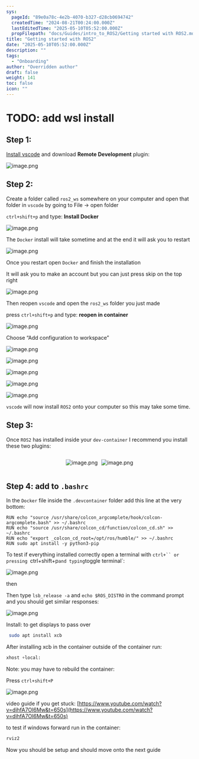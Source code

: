 ```yaml
---
sys:
  pageId: "89e0a78c-4e2b-4070-b327-d28cb0694742"
  createdTime: "2024-08-21T00:24:00.000Z"
  lastEditedTime: "2025-05-10T05:52:00.000Z"
  propFilepath: "docs/Guides/intro_to_ROS2/Getting started with ROS2.md"
title: "Getting started with ROS2"
date: "2025-05-10T05:52:00.000Z"
description: ""
tags:
  - "Onboarding"
author: "Overridden author"
draft: false
weight: 141
toc: false
icon: ""
---
```


# TODO: add wsl install

## Step 1:

[Install vscode](https://code.visualstudio.com/download) and download **Remote Development** plugin:

![image.png](https://prod-files-secure.s3.us-west-2.amazonaws.com/d518164a-d88e-44d1-a4ee-3adb3bd8bce0/efb52993-1881-4a40-b95e-6f020334f022/image.png?X-Amz-Algorithm=AWS4-HMAC-SHA256&X-Amz-Content-Sha256=UNSIGNED-PAYLOAD&X-Amz-Credential=ASIAZI2LB4663SRPR2XU%2F20250523%2Fus-west-2%2Fs3%2Faws4_request&X-Amz-Date=20250523T050927Z&X-Amz-Expires=3600&X-Amz-Security-Token=IQoJb3JpZ2luX2VjECsaCXVzLXdlc3QtMiJGMEQCIErUHNbIaBEsGMDVzVkpo8BPi5rfh3vwtHm5VBc%2FgZNdAiBwa4IOuNuMUcuMOOziz1My2VDfxy98rgdvMZjkTSC3gSqIBAjk%2F%2F%2F%2F%2F%2F%2F%2F%2F%2F8BEAAaDDYzNzQyMzE4MzgwNSIMt%2FiMMm2IljOc3ZDRKtwDJv%2FNDu2UeFPHAJMAui0Br9ls0%2FU2mbdY5hdlr2RpolsHsh%2FoxVepYf091T5yRdnAFWjsIAa7BSCS4dEKNPJUqYQTkg3ViCWFtxEGVBVAjdtCY01YyjPJysfoWd%2F3Ys%2BAhYpgmmSYT05X4W738gcs6oVe5xFc87qpFzXRh5HH1KJdZWVHyeAzQNKNjk3G9V8efFj86KhdCE7KyMeIyDSDU4p2VeGfTQU1HgRWogP%2FnIecsJvCmZ%2Bp7WSfBveRDbjZ%2F4XywVEXuwobBeKj5Qcp1UbwugEJf7Jikjt41FuFqeocrOKuADO6dbYYSHkU59H7qn81RaLG6uBj6RC7JTY09Aic%2ByTjd1D3bxyVpZFQoD65L5a63cFvmhmxEP%2F4mnplYdNVjyVNy%2B6dYbgAZ0U2eihAkwE8GVkFSNyFZFNYGIR34LmLGyqecPNmTOYujCTYdd43RDWSDyHDjCcR64KSYhzo%2FIefru0HmRTM8sAq3Q12%2FMGYXnvUtKoRZGc9Bh4PDQPCBmI%2BUKucv5WWgLE08sEqKHULwtljivdrMQil8VruPtLalAsOdxlBt3kz7acNg4oV8gu%2FL%2FWPx81N1nOaAeFDSLeann4rKlhPpPTbIJCn0HpgkKL3UtPCXyowhMO%2FwQY6pgHj3iYM8Lgjxjj99XmjpKGXYfiGcCSJAunOIq2sHL%2BTSBiF2dv4stkatzUlBFicVz8hS8diw2J6G9K3rzuxstMxMBbLCYYXhsZNf9dMkyN3ONT87GB6iwWlhSUAePek1JVLyG%2FxHOS8SNCE7c4WMIzZt78s8TZJwUme6FKrfGKd4D8RLlcVYDJsG1lWOb7O%2BPseSL%2FSslfCL6%2FEa4KhuSqlKWXiqWgh&X-Amz-Signature=d8ff459b823b0f409d7892741db4239bf206c911f8eb93c3ed321501de2ce34c&X-Amz-SignedHeaders=host&x-id=GetObject)

## Step 2:

Create a folder called `ros2_ws` somewhere on your computer and open that folder in `vscode` by going to File → open folder 

`ctrl+shift+p` and type: **Install Docker**

![image.png](https://prod-files-secure.s3.us-west-2.amazonaws.com/d518164a-d88e-44d1-a4ee-3adb3bd8bce0/2269dc0e-1cd5-47ff-bceb-c04ad9b2eab0/image.png?X-Amz-Algorithm=AWS4-HMAC-SHA256&X-Amz-Content-Sha256=UNSIGNED-PAYLOAD&X-Amz-Credential=ASIAZI2LB4663SRPR2XU%2F20250523%2Fus-west-2%2Fs3%2Faws4_request&X-Amz-Date=20250523T050927Z&X-Amz-Expires=3600&X-Amz-Security-Token=IQoJb3JpZ2luX2VjECsaCXVzLXdlc3QtMiJGMEQCIErUHNbIaBEsGMDVzVkpo8BPi5rfh3vwtHm5VBc%2FgZNdAiBwa4IOuNuMUcuMOOziz1My2VDfxy98rgdvMZjkTSC3gSqIBAjk%2F%2F%2F%2F%2F%2F%2F%2F%2F%2F8BEAAaDDYzNzQyMzE4MzgwNSIMt%2FiMMm2IljOc3ZDRKtwDJv%2FNDu2UeFPHAJMAui0Br9ls0%2FU2mbdY5hdlr2RpolsHsh%2FoxVepYf091T5yRdnAFWjsIAa7BSCS4dEKNPJUqYQTkg3ViCWFtxEGVBVAjdtCY01YyjPJysfoWd%2F3Ys%2BAhYpgmmSYT05X4W738gcs6oVe5xFc87qpFzXRh5HH1KJdZWVHyeAzQNKNjk3G9V8efFj86KhdCE7KyMeIyDSDU4p2VeGfTQU1HgRWogP%2FnIecsJvCmZ%2Bp7WSfBveRDbjZ%2F4XywVEXuwobBeKj5Qcp1UbwugEJf7Jikjt41FuFqeocrOKuADO6dbYYSHkU59H7qn81RaLG6uBj6RC7JTY09Aic%2ByTjd1D3bxyVpZFQoD65L5a63cFvmhmxEP%2F4mnplYdNVjyVNy%2B6dYbgAZ0U2eihAkwE8GVkFSNyFZFNYGIR34LmLGyqecPNmTOYujCTYdd43RDWSDyHDjCcR64KSYhzo%2FIefru0HmRTM8sAq3Q12%2FMGYXnvUtKoRZGc9Bh4PDQPCBmI%2BUKucv5WWgLE08sEqKHULwtljivdrMQil8VruPtLalAsOdxlBt3kz7acNg4oV8gu%2FL%2FWPx81N1nOaAeFDSLeann4rKlhPpPTbIJCn0HpgkKL3UtPCXyowhMO%2FwQY6pgHj3iYM8Lgjxjj99XmjpKGXYfiGcCSJAunOIq2sHL%2BTSBiF2dv4stkatzUlBFicVz8hS8diw2J6G9K3rzuxstMxMBbLCYYXhsZNf9dMkyN3ONT87GB6iwWlhSUAePek1JVLyG%2FxHOS8SNCE7c4WMIzZt78s8TZJwUme6FKrfGKd4D8RLlcVYDJsG1lWOb7O%2BPseSL%2FSslfCL6%2FEa4KhuSqlKWXiqWgh&X-Amz-Signature=b6070495d4439b81499d29c514db24279591a7bcf6cbd683b7a3c77aae53e550&X-Amz-SignedHeaders=host&x-id=GetObject)

The `Docker` install will take sometime and at the end it will ask you to restart

![image.png](https://prod-files-secure.s3.us-west-2.amazonaws.com/d518164a-d88e-44d1-a4ee-3adb3bd8bce0/ed233f78-be33-4b1f-b89c-9c346c0e961e/image.png?X-Amz-Algorithm=AWS4-HMAC-SHA256&X-Amz-Content-Sha256=UNSIGNED-PAYLOAD&X-Amz-Credential=ASIAZI2LB4663SRPR2XU%2F20250523%2Fus-west-2%2Fs3%2Faws4_request&X-Amz-Date=20250523T050927Z&X-Amz-Expires=3600&X-Amz-Security-Token=IQoJb3JpZ2luX2VjECsaCXVzLXdlc3QtMiJGMEQCIErUHNbIaBEsGMDVzVkpo8BPi5rfh3vwtHm5VBc%2FgZNdAiBwa4IOuNuMUcuMOOziz1My2VDfxy98rgdvMZjkTSC3gSqIBAjk%2F%2F%2F%2F%2F%2F%2F%2F%2F%2F8BEAAaDDYzNzQyMzE4MzgwNSIMt%2FiMMm2IljOc3ZDRKtwDJv%2FNDu2UeFPHAJMAui0Br9ls0%2FU2mbdY5hdlr2RpolsHsh%2FoxVepYf091T5yRdnAFWjsIAa7BSCS4dEKNPJUqYQTkg3ViCWFtxEGVBVAjdtCY01YyjPJysfoWd%2F3Ys%2BAhYpgmmSYT05X4W738gcs6oVe5xFc87qpFzXRh5HH1KJdZWVHyeAzQNKNjk3G9V8efFj86KhdCE7KyMeIyDSDU4p2VeGfTQU1HgRWogP%2FnIecsJvCmZ%2Bp7WSfBveRDbjZ%2F4XywVEXuwobBeKj5Qcp1UbwugEJf7Jikjt41FuFqeocrOKuADO6dbYYSHkU59H7qn81RaLG6uBj6RC7JTY09Aic%2ByTjd1D3bxyVpZFQoD65L5a63cFvmhmxEP%2F4mnplYdNVjyVNy%2B6dYbgAZ0U2eihAkwE8GVkFSNyFZFNYGIR34LmLGyqecPNmTOYujCTYdd43RDWSDyHDjCcR64KSYhzo%2FIefru0HmRTM8sAq3Q12%2FMGYXnvUtKoRZGc9Bh4PDQPCBmI%2BUKucv5WWgLE08sEqKHULwtljivdrMQil8VruPtLalAsOdxlBt3kz7acNg4oV8gu%2FL%2FWPx81N1nOaAeFDSLeann4rKlhPpPTbIJCn0HpgkKL3UtPCXyowhMO%2FwQY6pgHj3iYM8Lgjxjj99XmjpKGXYfiGcCSJAunOIq2sHL%2BTSBiF2dv4stkatzUlBFicVz8hS8diw2J6G9K3rzuxstMxMBbLCYYXhsZNf9dMkyN3ONT87GB6iwWlhSUAePek1JVLyG%2FxHOS8SNCE7c4WMIzZt78s8TZJwUme6FKrfGKd4D8RLlcVYDJsG1lWOb7O%2BPseSL%2FSslfCL6%2FEa4KhuSqlKWXiqWgh&X-Amz-Signature=5234adbfa27f7fd55f9b4a78bcc12e703e7e53a1a793c7f662700d4207f3cc7c&X-Amz-SignedHeaders=host&x-id=GetObject)

Once you restart open `Docker` and finish the installation

It will ask you to make an account but you can just press skip on the top right

![image.png](https://prod-files-secure.s3.us-west-2.amazonaws.com/d518164a-d88e-44d1-a4ee-3adb3bd8bce0/21010ad9-1659-4fd9-9f59-9932a09b2a3d/image.png?X-Amz-Algorithm=AWS4-HMAC-SHA256&X-Amz-Content-Sha256=UNSIGNED-PAYLOAD&X-Amz-Credential=ASIAZI2LB4663SRPR2XU%2F20250523%2Fus-west-2%2Fs3%2Faws4_request&X-Amz-Date=20250523T050927Z&X-Amz-Expires=3600&X-Amz-Security-Token=IQoJb3JpZ2luX2VjECsaCXVzLXdlc3QtMiJGMEQCIErUHNbIaBEsGMDVzVkpo8BPi5rfh3vwtHm5VBc%2FgZNdAiBwa4IOuNuMUcuMOOziz1My2VDfxy98rgdvMZjkTSC3gSqIBAjk%2F%2F%2F%2F%2F%2F%2F%2F%2F%2F8BEAAaDDYzNzQyMzE4MzgwNSIMt%2FiMMm2IljOc3ZDRKtwDJv%2FNDu2UeFPHAJMAui0Br9ls0%2FU2mbdY5hdlr2RpolsHsh%2FoxVepYf091T5yRdnAFWjsIAa7BSCS4dEKNPJUqYQTkg3ViCWFtxEGVBVAjdtCY01YyjPJysfoWd%2F3Ys%2BAhYpgmmSYT05X4W738gcs6oVe5xFc87qpFzXRh5HH1KJdZWVHyeAzQNKNjk3G9V8efFj86KhdCE7KyMeIyDSDU4p2VeGfTQU1HgRWogP%2FnIecsJvCmZ%2Bp7WSfBveRDbjZ%2F4XywVEXuwobBeKj5Qcp1UbwugEJf7Jikjt41FuFqeocrOKuADO6dbYYSHkU59H7qn81RaLG6uBj6RC7JTY09Aic%2ByTjd1D3bxyVpZFQoD65L5a63cFvmhmxEP%2F4mnplYdNVjyVNy%2B6dYbgAZ0U2eihAkwE8GVkFSNyFZFNYGIR34LmLGyqecPNmTOYujCTYdd43RDWSDyHDjCcR64KSYhzo%2FIefru0HmRTM8sAq3Q12%2FMGYXnvUtKoRZGc9Bh4PDQPCBmI%2BUKucv5WWgLE08sEqKHULwtljivdrMQil8VruPtLalAsOdxlBt3kz7acNg4oV8gu%2FL%2FWPx81N1nOaAeFDSLeann4rKlhPpPTbIJCn0HpgkKL3UtPCXyowhMO%2FwQY6pgHj3iYM8Lgjxjj99XmjpKGXYfiGcCSJAunOIq2sHL%2BTSBiF2dv4stkatzUlBFicVz8hS8diw2J6G9K3rzuxstMxMBbLCYYXhsZNf9dMkyN3ONT87GB6iwWlhSUAePek1JVLyG%2FxHOS8SNCE7c4WMIzZt78s8TZJwUme6FKrfGKd4D8RLlcVYDJsG1lWOb7O%2BPseSL%2FSslfCL6%2FEa4KhuSqlKWXiqWgh&X-Amz-Signature=1e75dcae68b9e246b409cbadd2ee8ccd55916f672cb04391f72e65c7e1de177a&X-Amz-SignedHeaders=host&x-id=GetObject)

Then reopen `vscode` and open the `ros2_ws` folder you just made

press `ctrl+shift+p` and type: **reopen in container**

![image.png](https://prod-files-secure.s3.us-west-2.amazonaws.com/d518164a-d88e-44d1-a4ee-3adb3bd8bce0/4e93b8c2-41ad-488c-8095-c74205196118/image.png?X-Amz-Algorithm=AWS4-HMAC-SHA256&X-Amz-Content-Sha256=UNSIGNED-PAYLOAD&X-Amz-Credential=ASIAZI2LB4663SRPR2XU%2F20250523%2Fus-west-2%2Fs3%2Faws4_request&X-Amz-Date=20250523T050927Z&X-Amz-Expires=3600&X-Amz-Security-Token=IQoJb3JpZ2luX2VjECsaCXVzLXdlc3QtMiJGMEQCIErUHNbIaBEsGMDVzVkpo8BPi5rfh3vwtHm5VBc%2FgZNdAiBwa4IOuNuMUcuMOOziz1My2VDfxy98rgdvMZjkTSC3gSqIBAjk%2F%2F%2F%2F%2F%2F%2F%2F%2F%2F8BEAAaDDYzNzQyMzE4MzgwNSIMt%2FiMMm2IljOc3ZDRKtwDJv%2FNDu2UeFPHAJMAui0Br9ls0%2FU2mbdY5hdlr2RpolsHsh%2FoxVepYf091T5yRdnAFWjsIAa7BSCS4dEKNPJUqYQTkg3ViCWFtxEGVBVAjdtCY01YyjPJysfoWd%2F3Ys%2BAhYpgmmSYT05X4W738gcs6oVe5xFc87qpFzXRh5HH1KJdZWVHyeAzQNKNjk3G9V8efFj86KhdCE7KyMeIyDSDU4p2VeGfTQU1HgRWogP%2FnIecsJvCmZ%2Bp7WSfBveRDbjZ%2F4XywVEXuwobBeKj5Qcp1UbwugEJf7Jikjt41FuFqeocrOKuADO6dbYYSHkU59H7qn81RaLG6uBj6RC7JTY09Aic%2ByTjd1D3bxyVpZFQoD65L5a63cFvmhmxEP%2F4mnplYdNVjyVNy%2B6dYbgAZ0U2eihAkwE8GVkFSNyFZFNYGIR34LmLGyqecPNmTOYujCTYdd43RDWSDyHDjCcR64KSYhzo%2FIefru0HmRTM8sAq3Q12%2FMGYXnvUtKoRZGc9Bh4PDQPCBmI%2BUKucv5WWgLE08sEqKHULwtljivdrMQil8VruPtLalAsOdxlBt3kz7acNg4oV8gu%2FL%2FWPx81N1nOaAeFDSLeann4rKlhPpPTbIJCn0HpgkKL3UtPCXyowhMO%2FwQY6pgHj3iYM8Lgjxjj99XmjpKGXYfiGcCSJAunOIq2sHL%2BTSBiF2dv4stkatzUlBFicVz8hS8diw2J6G9K3rzuxstMxMBbLCYYXhsZNf9dMkyN3ONT87GB6iwWlhSUAePek1JVLyG%2FxHOS8SNCE7c4WMIzZt78s8TZJwUme6FKrfGKd4D8RLlcVYDJsG1lWOb7O%2BPseSL%2FSslfCL6%2FEa4KhuSqlKWXiqWgh&X-Amz-Signature=ef08eda71a2a6d664a57a82d62dabb74979ad26cd19ac8ae44b02dec4fd3ef8e&X-Amz-SignedHeaders=host&x-id=GetObject)

Choose “Add configuration to workspace”

![image.png](https://prod-files-secure.s3.us-west-2.amazonaws.com/d518164a-d88e-44d1-a4ee-3adb3bd8bce0/9560b282-5060-4989-ba37-97e7b2c22476/image.png?X-Amz-Algorithm=AWS4-HMAC-SHA256&X-Amz-Content-Sha256=UNSIGNED-PAYLOAD&X-Amz-Credential=ASIAZI2LB4663SRPR2XU%2F20250523%2Fus-west-2%2Fs3%2Faws4_request&X-Amz-Date=20250523T050927Z&X-Amz-Expires=3600&X-Amz-Security-Token=IQoJb3JpZ2luX2VjECsaCXVzLXdlc3QtMiJGMEQCIErUHNbIaBEsGMDVzVkpo8BPi5rfh3vwtHm5VBc%2FgZNdAiBwa4IOuNuMUcuMOOziz1My2VDfxy98rgdvMZjkTSC3gSqIBAjk%2F%2F%2F%2F%2F%2F%2F%2F%2F%2F8BEAAaDDYzNzQyMzE4MzgwNSIMt%2FiMMm2IljOc3ZDRKtwDJv%2FNDu2UeFPHAJMAui0Br9ls0%2FU2mbdY5hdlr2RpolsHsh%2FoxVepYf091T5yRdnAFWjsIAa7BSCS4dEKNPJUqYQTkg3ViCWFtxEGVBVAjdtCY01YyjPJysfoWd%2F3Ys%2BAhYpgmmSYT05X4W738gcs6oVe5xFc87qpFzXRh5HH1KJdZWVHyeAzQNKNjk3G9V8efFj86KhdCE7KyMeIyDSDU4p2VeGfTQU1HgRWogP%2FnIecsJvCmZ%2Bp7WSfBveRDbjZ%2F4XywVEXuwobBeKj5Qcp1UbwugEJf7Jikjt41FuFqeocrOKuADO6dbYYSHkU59H7qn81RaLG6uBj6RC7JTY09Aic%2ByTjd1D3bxyVpZFQoD65L5a63cFvmhmxEP%2F4mnplYdNVjyVNy%2B6dYbgAZ0U2eihAkwE8GVkFSNyFZFNYGIR34LmLGyqecPNmTOYujCTYdd43RDWSDyHDjCcR64KSYhzo%2FIefru0HmRTM8sAq3Q12%2FMGYXnvUtKoRZGc9Bh4PDQPCBmI%2BUKucv5WWgLE08sEqKHULwtljivdrMQil8VruPtLalAsOdxlBt3kz7acNg4oV8gu%2FL%2FWPx81N1nOaAeFDSLeann4rKlhPpPTbIJCn0HpgkKL3UtPCXyowhMO%2FwQY6pgHj3iYM8Lgjxjj99XmjpKGXYfiGcCSJAunOIq2sHL%2BTSBiF2dv4stkatzUlBFicVz8hS8diw2J6G9K3rzuxstMxMBbLCYYXhsZNf9dMkyN3ONT87GB6iwWlhSUAePek1JVLyG%2FxHOS8SNCE7c4WMIzZt78s8TZJwUme6FKrfGKd4D8RLlcVYDJsG1lWOb7O%2BPseSL%2FSslfCL6%2FEa4KhuSqlKWXiqWgh&X-Amz-Signature=9b1155f564eb6a09aae9af30e426469e75a00151a72530f4dc175470a25311b4&X-Amz-SignedHeaders=host&x-id=GetObject)

![image.png](https://prod-files-secure.s3.us-west-2.amazonaws.com/d518164a-d88e-44d1-a4ee-3adb3bd8bce0/2ee63f81-886b-48e8-a553-dc6e5eac99e4/image.png?X-Amz-Algorithm=AWS4-HMAC-SHA256&X-Amz-Content-Sha256=UNSIGNED-PAYLOAD&X-Amz-Credential=ASIAZI2LB4663SRPR2XU%2F20250523%2Fus-west-2%2Fs3%2Faws4_request&X-Amz-Date=20250523T050927Z&X-Amz-Expires=3600&X-Amz-Security-Token=IQoJb3JpZ2luX2VjECsaCXVzLXdlc3QtMiJGMEQCIErUHNbIaBEsGMDVzVkpo8BPi5rfh3vwtHm5VBc%2FgZNdAiBwa4IOuNuMUcuMOOziz1My2VDfxy98rgdvMZjkTSC3gSqIBAjk%2F%2F%2F%2F%2F%2F%2F%2F%2F%2F8BEAAaDDYzNzQyMzE4MzgwNSIMt%2FiMMm2IljOc3ZDRKtwDJv%2FNDu2UeFPHAJMAui0Br9ls0%2FU2mbdY5hdlr2RpolsHsh%2FoxVepYf091T5yRdnAFWjsIAa7BSCS4dEKNPJUqYQTkg3ViCWFtxEGVBVAjdtCY01YyjPJysfoWd%2F3Ys%2BAhYpgmmSYT05X4W738gcs6oVe5xFc87qpFzXRh5HH1KJdZWVHyeAzQNKNjk3G9V8efFj86KhdCE7KyMeIyDSDU4p2VeGfTQU1HgRWogP%2FnIecsJvCmZ%2Bp7WSfBveRDbjZ%2F4XywVEXuwobBeKj5Qcp1UbwugEJf7Jikjt41FuFqeocrOKuADO6dbYYSHkU59H7qn81RaLG6uBj6RC7JTY09Aic%2ByTjd1D3bxyVpZFQoD65L5a63cFvmhmxEP%2F4mnplYdNVjyVNy%2B6dYbgAZ0U2eihAkwE8GVkFSNyFZFNYGIR34LmLGyqecPNmTOYujCTYdd43RDWSDyHDjCcR64KSYhzo%2FIefru0HmRTM8sAq3Q12%2FMGYXnvUtKoRZGc9Bh4PDQPCBmI%2BUKucv5WWgLE08sEqKHULwtljivdrMQil8VruPtLalAsOdxlBt3kz7acNg4oV8gu%2FL%2FWPx81N1nOaAeFDSLeann4rKlhPpPTbIJCn0HpgkKL3UtPCXyowhMO%2FwQY6pgHj3iYM8Lgjxjj99XmjpKGXYfiGcCSJAunOIq2sHL%2BTSBiF2dv4stkatzUlBFicVz8hS8diw2J6G9K3rzuxstMxMBbLCYYXhsZNf9dMkyN3ONT87GB6iwWlhSUAePek1JVLyG%2FxHOS8SNCE7c4WMIzZt78s8TZJwUme6FKrfGKd4D8RLlcVYDJsG1lWOb7O%2BPseSL%2FSslfCL6%2FEa4KhuSqlKWXiqWgh&X-Amz-Signature=c3b2309be17272f05d9a727efd39d8baa0217e35c9e9dbfe590bacef5e49920f&X-Amz-SignedHeaders=host&x-id=GetObject)

![image.png](https://prod-files-secure.s3.us-west-2.amazonaws.com/d518164a-d88e-44d1-a4ee-3adb3bd8bce0/ae1580b2-b048-407e-aed9-b584224a7a04/image.png?X-Amz-Algorithm=AWS4-HMAC-SHA256&X-Amz-Content-Sha256=UNSIGNED-PAYLOAD&X-Amz-Credential=ASIAZI2LB4663SRPR2XU%2F20250523%2Fus-west-2%2Fs3%2Faws4_request&X-Amz-Date=20250523T050927Z&X-Amz-Expires=3600&X-Amz-Security-Token=IQoJb3JpZ2luX2VjECsaCXVzLXdlc3QtMiJGMEQCIErUHNbIaBEsGMDVzVkpo8BPi5rfh3vwtHm5VBc%2FgZNdAiBwa4IOuNuMUcuMOOziz1My2VDfxy98rgdvMZjkTSC3gSqIBAjk%2F%2F%2F%2F%2F%2F%2F%2F%2F%2F8BEAAaDDYzNzQyMzE4MzgwNSIMt%2FiMMm2IljOc3ZDRKtwDJv%2FNDu2UeFPHAJMAui0Br9ls0%2FU2mbdY5hdlr2RpolsHsh%2FoxVepYf091T5yRdnAFWjsIAa7BSCS4dEKNPJUqYQTkg3ViCWFtxEGVBVAjdtCY01YyjPJysfoWd%2F3Ys%2BAhYpgmmSYT05X4W738gcs6oVe5xFc87qpFzXRh5HH1KJdZWVHyeAzQNKNjk3G9V8efFj86KhdCE7KyMeIyDSDU4p2VeGfTQU1HgRWogP%2FnIecsJvCmZ%2Bp7WSfBveRDbjZ%2F4XywVEXuwobBeKj5Qcp1UbwugEJf7Jikjt41FuFqeocrOKuADO6dbYYSHkU59H7qn81RaLG6uBj6RC7JTY09Aic%2ByTjd1D3bxyVpZFQoD65L5a63cFvmhmxEP%2F4mnplYdNVjyVNy%2B6dYbgAZ0U2eihAkwE8GVkFSNyFZFNYGIR34LmLGyqecPNmTOYujCTYdd43RDWSDyHDjCcR64KSYhzo%2FIefru0HmRTM8sAq3Q12%2FMGYXnvUtKoRZGc9Bh4PDQPCBmI%2BUKucv5WWgLE08sEqKHULwtljivdrMQil8VruPtLalAsOdxlBt3kz7acNg4oV8gu%2FL%2FWPx81N1nOaAeFDSLeann4rKlhPpPTbIJCn0HpgkKL3UtPCXyowhMO%2FwQY6pgHj3iYM8Lgjxjj99XmjpKGXYfiGcCSJAunOIq2sHL%2BTSBiF2dv4stkatzUlBFicVz8hS8diw2J6G9K3rzuxstMxMBbLCYYXhsZNf9dMkyN3ONT87GB6iwWlhSUAePek1JVLyG%2FxHOS8SNCE7c4WMIzZt78s8TZJwUme6FKrfGKd4D8RLlcVYDJsG1lWOb7O%2BPseSL%2FSslfCL6%2FEa4KhuSqlKWXiqWgh&X-Amz-Signature=370e35bb078ac82f03c0b0097e92533bd46ef3a91774e8e0a330ce7e0b617adc&X-Amz-SignedHeaders=host&x-id=GetObject)

![image.png](https://prod-files-secure.s3.us-west-2.amazonaws.com/d518164a-d88e-44d1-a4ee-3adb3bd8bce0/53255b28-f75e-430f-b9e3-c0ac8577e42b/image.png?X-Amz-Algorithm=AWS4-HMAC-SHA256&X-Amz-Content-Sha256=UNSIGNED-PAYLOAD&X-Amz-Credential=ASIAZI2LB4663SRPR2XU%2F20250523%2Fus-west-2%2Fs3%2Faws4_request&X-Amz-Date=20250523T050927Z&X-Amz-Expires=3600&X-Amz-Security-Token=IQoJb3JpZ2luX2VjECsaCXVzLXdlc3QtMiJGMEQCIErUHNbIaBEsGMDVzVkpo8BPi5rfh3vwtHm5VBc%2FgZNdAiBwa4IOuNuMUcuMOOziz1My2VDfxy98rgdvMZjkTSC3gSqIBAjk%2F%2F%2F%2F%2F%2F%2F%2F%2F%2F8BEAAaDDYzNzQyMzE4MzgwNSIMt%2FiMMm2IljOc3ZDRKtwDJv%2FNDu2UeFPHAJMAui0Br9ls0%2FU2mbdY5hdlr2RpolsHsh%2FoxVepYf091T5yRdnAFWjsIAa7BSCS4dEKNPJUqYQTkg3ViCWFtxEGVBVAjdtCY01YyjPJysfoWd%2F3Ys%2BAhYpgmmSYT05X4W738gcs6oVe5xFc87qpFzXRh5HH1KJdZWVHyeAzQNKNjk3G9V8efFj86KhdCE7KyMeIyDSDU4p2VeGfTQU1HgRWogP%2FnIecsJvCmZ%2Bp7WSfBveRDbjZ%2F4XywVEXuwobBeKj5Qcp1UbwugEJf7Jikjt41FuFqeocrOKuADO6dbYYSHkU59H7qn81RaLG6uBj6RC7JTY09Aic%2ByTjd1D3bxyVpZFQoD65L5a63cFvmhmxEP%2F4mnplYdNVjyVNy%2B6dYbgAZ0U2eihAkwE8GVkFSNyFZFNYGIR34LmLGyqecPNmTOYujCTYdd43RDWSDyHDjCcR64KSYhzo%2FIefru0HmRTM8sAq3Q12%2FMGYXnvUtKoRZGc9Bh4PDQPCBmI%2BUKucv5WWgLE08sEqKHULwtljivdrMQil8VruPtLalAsOdxlBt3kz7acNg4oV8gu%2FL%2FWPx81N1nOaAeFDSLeann4rKlhPpPTbIJCn0HpgkKL3UtPCXyowhMO%2FwQY6pgHj3iYM8Lgjxjj99XmjpKGXYfiGcCSJAunOIq2sHL%2BTSBiF2dv4stkatzUlBFicVz8hS8diw2J6G9K3rzuxstMxMBbLCYYXhsZNf9dMkyN3ONT87GB6iwWlhSUAePek1JVLyG%2FxHOS8SNCE7c4WMIzZt78s8TZJwUme6FKrfGKd4D8RLlcVYDJsG1lWOb7O%2BPseSL%2FSslfCL6%2FEa4KhuSqlKWXiqWgh&X-Amz-Signature=10f2cb14ed2cf31c86b158b710e31a9d784eb9241e8ca70784d2f5be722f6218&X-Amz-SignedHeaders=host&x-id=GetObject)

![image.png](https://prod-files-secure.s3.us-west-2.amazonaws.com/d518164a-d88e-44d1-a4ee-3adb3bd8bce0/7c562767-5af9-4ffb-97d1-327bcdf4ee00/image.png?X-Amz-Algorithm=AWS4-HMAC-SHA256&X-Amz-Content-Sha256=UNSIGNED-PAYLOAD&X-Amz-Credential=ASIAZI2LB4663SRPR2XU%2F20250523%2Fus-west-2%2Fs3%2Faws4_request&X-Amz-Date=20250523T050927Z&X-Amz-Expires=3600&X-Amz-Security-Token=IQoJb3JpZ2luX2VjECsaCXVzLXdlc3QtMiJGMEQCIErUHNbIaBEsGMDVzVkpo8BPi5rfh3vwtHm5VBc%2FgZNdAiBwa4IOuNuMUcuMOOziz1My2VDfxy98rgdvMZjkTSC3gSqIBAjk%2F%2F%2F%2F%2F%2F%2F%2F%2F%2F8BEAAaDDYzNzQyMzE4MzgwNSIMt%2FiMMm2IljOc3ZDRKtwDJv%2FNDu2UeFPHAJMAui0Br9ls0%2FU2mbdY5hdlr2RpolsHsh%2FoxVepYf091T5yRdnAFWjsIAa7BSCS4dEKNPJUqYQTkg3ViCWFtxEGVBVAjdtCY01YyjPJysfoWd%2F3Ys%2BAhYpgmmSYT05X4W738gcs6oVe5xFc87qpFzXRh5HH1KJdZWVHyeAzQNKNjk3G9V8efFj86KhdCE7KyMeIyDSDU4p2VeGfTQU1HgRWogP%2FnIecsJvCmZ%2Bp7WSfBveRDbjZ%2F4XywVEXuwobBeKj5Qcp1UbwugEJf7Jikjt41FuFqeocrOKuADO6dbYYSHkU59H7qn81RaLG6uBj6RC7JTY09Aic%2ByTjd1D3bxyVpZFQoD65L5a63cFvmhmxEP%2F4mnplYdNVjyVNy%2B6dYbgAZ0U2eihAkwE8GVkFSNyFZFNYGIR34LmLGyqecPNmTOYujCTYdd43RDWSDyHDjCcR64KSYhzo%2FIefru0HmRTM8sAq3Q12%2FMGYXnvUtKoRZGc9Bh4PDQPCBmI%2BUKucv5WWgLE08sEqKHULwtljivdrMQil8VruPtLalAsOdxlBt3kz7acNg4oV8gu%2FL%2FWPx81N1nOaAeFDSLeann4rKlhPpPTbIJCn0HpgkKL3UtPCXyowhMO%2FwQY6pgHj3iYM8Lgjxjj99XmjpKGXYfiGcCSJAunOIq2sHL%2BTSBiF2dv4stkatzUlBFicVz8hS8diw2J6G9K3rzuxstMxMBbLCYYXhsZNf9dMkyN3ONT87GB6iwWlhSUAePek1JVLyG%2FxHOS8SNCE7c4WMIzZt78s8TZJwUme6FKrfGKd4D8RLlcVYDJsG1lWOb7O%2BPseSL%2FSslfCL6%2FEa4KhuSqlKWXiqWgh&X-Amz-Signature=37ae27fc32866582e786d497e97389bbcfe04d8fcf7f3aab483ed9759a27244a&X-Amz-SignedHeaders=host&x-id=GetObject)

`vscode` will now install `ROS2` onto your computer so this may take some time.

## Step 3:

Once `ROS2` has installed inside your `dev-container` I recommend you install these two plugins:

<div style="display: flex;flex-direction: row; column-gap:10px; max-width: 630px;justify-content: center;">
<div>

![image.png](https://prod-files-secure.s3.us-west-2.amazonaws.com/d518164a-d88e-44d1-a4ee-3adb3bd8bce0/3fc3d550-5a54-4ba1-ba6b-faa01cdb7369/image.png?X-Amz-Algorithm=AWS4-HMAC-SHA256&X-Amz-Content-Sha256=UNSIGNED-PAYLOAD&X-Amz-Credential=ASIAZI2LB4664QRIZ4MZ%2F20250523%2Fus-west-2%2Fs3%2Faws4_request&X-Amz-Date=20250523T050934Z&X-Amz-Expires=3600&X-Amz-Security-Token=IQoJb3JpZ2luX2VjECsaCXVzLXdlc3QtMiJHMEUCIAV%2FSJvkM9nZ66UJXPhuU0GmVbXzpb3N2wxAqEeLJI0tAiEAzc%2FXLYsECJsJ8wuWr2s%2B%2BzXtswph9FZR6buETt6poPsqiAQI5P%2F%2F%2F%2F%2F%2F%2F%2F%2F%2FARAAGgw2Mzc0MjMxODM4MDUiDHx4hvQInuWC0oM84SrcA8dYFyDm9PdpsIIt0lu2xqBRo2yX8tZN5gYGYFLrrZd76JIo%2BUjIGRrjJP8gdrI2VzwcCbf7zPIwWKcXx1azVIps%2F7QxITFyV1yPAxuXTyGr%2BM%2FAXw5lAtbGKpK%2BpW1TGP%2Bg9h%2F1WOROVQBhyrAC%2FRyLEYtYlwtgfb4KrMBZr9jbVtHIZ3uXuB0g9qHUJweiiLtr1QcX3eelGPXABEH6V4CK8PFNCZXWi4BJu3PrGObz0ObM%2BnpB0KK%2BEJVt7hmxl0Ln7PeaNKF%2BINhNqUm4Xh%2BnvsZxFPBFR5mk20jRKYcP%2FvUDqBkh6jihlJ1MoBWiK2Xfmh5HussHIo%2BQ0pT9qZ62GMe40qPlNMs9YQ0CN6SV3%2B1dovTFNwi0N43lXxaiCBL33btNpV9jJYK%2Fzeg9fCQ%2FZP7blQjq2uitJcBM5yShebs0CH3gVhXcwc5GfVUf6%2F5zEM9BP8jK0JdcqmjqlAuFfG6HibfxWJTPt8c%2FYqMRei5vQd44KFyBNa2%2F01UhZe%2BPg%2FgEOQJ5PnZ0Ppwj3T3lrw1565QkVLujyHtThBtSZBvvP4d5zvf83S9jxrk9gUQfhHk%2BHTaeSQHqznME%2BBpr%2FKUEs%2B9lsXIrocLq6AXYo87XiUw06B%2FQ4timMK3Cv8EGOqUBEMEex5sqxPoLDlnVI8RSUmHDX8FzL8JUYFcMGxgtkq3C7JlxT2XTkmeQEsZeL0GWj9gL%2Fuy1MyuCnnEHJHbxoaQ1RliRcYZKjRXNFn0u9f7pqLxK8MqiH%2BPyf1vP%2FX2WILbwxkix3Bk%2BrqcaG1Lp%2BN5bOjsFd25qRz85BwrDRBdHSgHWDpYSvy02orn5heddWh2Gqm7F52x6KxZ%2BWxFY8h8sRYNo&X-Amz-Signature=667f868d9bbcaa7ecbdeeddadbd157dff3965d4c1347d3cc66b3e56520381fc2&X-Amz-SignedHeaders=host&x-id=GetObject)

</div>
<div>

![image.png](https://prod-files-secure.s3.us-west-2.amazonaws.com/d518164a-d88e-44d1-a4ee-3adb3bd8bce0/d994cc66-13c2-4093-a5a3-f84cf4601a82/image.png?X-Amz-Algorithm=AWS4-HMAC-SHA256&X-Amz-Content-Sha256=UNSIGNED-PAYLOAD&X-Amz-Credential=ASIAZI2LB4663WJ5QWNO%2F20250523%2Fus-west-2%2Fs3%2Faws4_request&X-Amz-Date=20250523T050934Z&X-Amz-Expires=3600&X-Amz-Security-Token=IQoJb3JpZ2luX2VjECsaCXVzLXdlc3QtMiJHMEUCICpFnSpvm4Y71S5nWTSx%2FaaXJ8QOnnNfkf6DJQnSFs1jAiEAjpmoTEJi1eg3buJ98PBfU2MECrgXWmriE%2Fmh8NOhn4UqiAQI5P%2F%2F%2F%2F%2F%2F%2F%2F%2F%2FARAAGgw2Mzc0MjMxODM4MDUiDGpkYubw%2BnLy0bjg1yrcAyhRU17soHiEJGdyKYmxCCqvdhvtySW5ZYdLQ1fS%2Bt5VlMKU9ix81tR6SoR%2BB%2B1spiQu5673DIi2aSYvxwa6igO6R1ZJpHF8NNcF%2B%2BTdawkFrVJysIeo3cg2Fs4VXx0%2BXXLc%2FxxvRnZ3Jsd85OwERaj%2B0tlQkkw%2BrBipfkVokFv1KFuqO29IfR3QvNGZn102nyIQkBIDA2TGoATK%2FfzkzqPEMMkIPcO4ntNgemfVM%2BSRN4B%2Bv21QOfwco3U81vl4s%2BCrODA4zb4XZWzmOVef5IcW6UC%2FwMqzBXZkpNOQ0Jqg3kurW09v%2BU3%2B6wD2%2BgaHpd47EWOhWxv%2FY%2FW%2FbZXldGRJQYRyTuy%2BhWgVr4XJ3juXnHP2Dcuhss9935B7uuf9hK6t1DqdFCczNHTvtd24A3k09hCpIPD92I0okT08XhU1wexC%2BPrQ6v%2FvuwrxmUbwiF%2F7VDa80l6gjn8VGNd888Mj7YZlTswNOjTIiofpT3tZSq5kOBPAoHafmu4nItyZXmI%2FOxOicQ7ID8gdJEvNR4Fc0C055jIXeU0iDqQ9GM%2BEgRyXY3lNxMUCMRPbs7%2Fpz5n1d4YtR%2FpFCujXdkizVuIM1ohOJTDfdnfr9eKc6O%2FUJUvzehyjxU5cVgilMNLCv8EGOqUBCKie%2FRpJUYU2GVSRjftk7sj7qQRO2Dl%2BDGSAOSVfYB4klRgdR%2Bed07RVbvXyCDCHTIe2f%2BRyXeNLxMz4A7QE%2BCUaj9hfBACtJFB01okmBSXDfUNDrQ1mhK6y4Cv22Z9GqGBdsaqd136wkAxPf8X%2Bv1nlyHmJb6h9bgNWlhJGczsU4HzCBqNUXodDmLj9vHWcy5aCYxKaOi%2FeNyP1ZTqfzQPlLBad&X-Amz-Signature=2c9e8cc7c4ae778bae1f1b78f117fa8068e4117024c1ff1b806118da9b0396f5&X-Amz-SignedHeaders=host&x-id=GetObject)

</div>
</div>

## Step 4: add to `.bashrc`

In the `Docker` file inside the `.devcontainer` folder add this line at the very bottom: 

```docker
RUN echo "source /usr/share/colcon_argcomplete/hook/colcon-argcomplete.bash" >> ~/.bashrc
RUN echo "source /usr/share/colcon_cd/function/colcon_cd.sh" >> ~/.bashrc
RUN echo "export _colcon_cd_root=/opt/ros/humble/" >> ~/.bashrc
RUN sudo apt install -y python3-pip 
```

To test if everything installed correctly open a terminal with `ctrl+`` or pressing `ctrl+shift+p` and typing `toggle terminal`:

![image.png](https://prod-files-secure.s3.us-west-2.amazonaws.com/d518164a-d88e-44d1-a4ee-3adb3bd8bce0/6a4943d8-b04e-4c02-9a58-775f3384d1a5/image.png?X-Amz-Algorithm=AWS4-HMAC-SHA256&X-Amz-Content-Sha256=UNSIGNED-PAYLOAD&X-Amz-Credential=ASIAZI2LB4663SRPR2XU%2F20250523%2Fus-west-2%2Fs3%2Faws4_request&X-Amz-Date=20250523T050927Z&X-Amz-Expires=3600&X-Amz-Security-Token=IQoJb3JpZ2luX2VjECsaCXVzLXdlc3QtMiJGMEQCIErUHNbIaBEsGMDVzVkpo8BPi5rfh3vwtHm5VBc%2FgZNdAiBwa4IOuNuMUcuMOOziz1My2VDfxy98rgdvMZjkTSC3gSqIBAjk%2F%2F%2F%2F%2F%2F%2F%2F%2F%2F8BEAAaDDYzNzQyMzE4MzgwNSIMt%2FiMMm2IljOc3ZDRKtwDJv%2FNDu2UeFPHAJMAui0Br9ls0%2FU2mbdY5hdlr2RpolsHsh%2FoxVepYf091T5yRdnAFWjsIAa7BSCS4dEKNPJUqYQTkg3ViCWFtxEGVBVAjdtCY01YyjPJysfoWd%2F3Ys%2BAhYpgmmSYT05X4W738gcs6oVe5xFc87qpFzXRh5HH1KJdZWVHyeAzQNKNjk3G9V8efFj86KhdCE7KyMeIyDSDU4p2VeGfTQU1HgRWogP%2FnIecsJvCmZ%2Bp7WSfBveRDbjZ%2F4XywVEXuwobBeKj5Qcp1UbwugEJf7Jikjt41FuFqeocrOKuADO6dbYYSHkU59H7qn81RaLG6uBj6RC7JTY09Aic%2ByTjd1D3bxyVpZFQoD65L5a63cFvmhmxEP%2F4mnplYdNVjyVNy%2B6dYbgAZ0U2eihAkwE8GVkFSNyFZFNYGIR34LmLGyqecPNmTOYujCTYdd43RDWSDyHDjCcR64KSYhzo%2FIefru0HmRTM8sAq3Q12%2FMGYXnvUtKoRZGc9Bh4PDQPCBmI%2BUKucv5WWgLE08sEqKHULwtljivdrMQil8VruPtLalAsOdxlBt3kz7acNg4oV8gu%2FL%2FWPx81N1nOaAeFDSLeann4rKlhPpPTbIJCn0HpgkKL3UtPCXyowhMO%2FwQY6pgHj3iYM8Lgjxjj99XmjpKGXYfiGcCSJAunOIq2sHL%2BTSBiF2dv4stkatzUlBFicVz8hS8diw2J6G9K3rzuxstMxMBbLCYYXhsZNf9dMkyN3ONT87GB6iwWlhSUAePek1JVLyG%2FxHOS8SNCE7c4WMIzZt78s8TZJwUme6FKrfGKd4D8RLlcVYDJsG1lWOb7O%2BPseSL%2FSslfCL6%2FEa4KhuSqlKWXiqWgh&X-Amz-Signature=57a97454d7dc02cc4c71e581f82816645659ec6e82a27070be6f2955ec78e2ce&X-Amz-SignedHeaders=host&x-id=GetObject)

then 

Then type `lsb_release -a` and `echo $ROS_DISTRO` in the command prompt and you should get similar responses:

![image.png](https://prod-files-secure.s3.us-west-2.amazonaws.com/d518164a-d88e-44d1-a4ee-3adb3bd8bce0/3e635dec-a805-4e85-8b9e-d000e5b71a4e/image.png?X-Amz-Algorithm=AWS4-HMAC-SHA256&X-Amz-Content-Sha256=UNSIGNED-PAYLOAD&X-Amz-Credential=ASIAZI2LB4663SRPR2XU%2F20250523%2Fus-west-2%2Fs3%2Faws4_request&X-Amz-Date=20250523T050927Z&X-Amz-Expires=3600&X-Amz-Security-Token=IQoJb3JpZ2luX2VjECsaCXVzLXdlc3QtMiJGMEQCIErUHNbIaBEsGMDVzVkpo8BPi5rfh3vwtHm5VBc%2FgZNdAiBwa4IOuNuMUcuMOOziz1My2VDfxy98rgdvMZjkTSC3gSqIBAjk%2F%2F%2F%2F%2F%2F%2F%2F%2F%2F8BEAAaDDYzNzQyMzE4MzgwNSIMt%2FiMMm2IljOc3ZDRKtwDJv%2FNDu2UeFPHAJMAui0Br9ls0%2FU2mbdY5hdlr2RpolsHsh%2FoxVepYf091T5yRdnAFWjsIAa7BSCS4dEKNPJUqYQTkg3ViCWFtxEGVBVAjdtCY01YyjPJysfoWd%2F3Ys%2BAhYpgmmSYT05X4W738gcs6oVe5xFc87qpFzXRh5HH1KJdZWVHyeAzQNKNjk3G9V8efFj86KhdCE7KyMeIyDSDU4p2VeGfTQU1HgRWogP%2FnIecsJvCmZ%2Bp7WSfBveRDbjZ%2F4XywVEXuwobBeKj5Qcp1UbwugEJf7Jikjt41FuFqeocrOKuADO6dbYYSHkU59H7qn81RaLG6uBj6RC7JTY09Aic%2ByTjd1D3bxyVpZFQoD65L5a63cFvmhmxEP%2F4mnplYdNVjyVNy%2B6dYbgAZ0U2eihAkwE8GVkFSNyFZFNYGIR34LmLGyqecPNmTOYujCTYdd43RDWSDyHDjCcR64KSYhzo%2FIefru0HmRTM8sAq3Q12%2FMGYXnvUtKoRZGc9Bh4PDQPCBmI%2BUKucv5WWgLE08sEqKHULwtljivdrMQil8VruPtLalAsOdxlBt3kz7acNg4oV8gu%2FL%2FWPx81N1nOaAeFDSLeann4rKlhPpPTbIJCn0HpgkKL3UtPCXyowhMO%2FwQY6pgHj3iYM8Lgjxjj99XmjpKGXYfiGcCSJAunOIq2sHL%2BTSBiF2dv4stkatzUlBFicVz8hS8diw2J6G9K3rzuxstMxMBbLCYYXhsZNf9dMkyN3ONT87GB6iwWlhSUAePek1JVLyG%2FxHOS8SNCE7c4WMIzZt78s8TZJwUme6FKrfGKd4D8RLlcVYDJsG1lWOb7O%2BPseSL%2FSslfCL6%2FEa4KhuSqlKWXiqWgh&X-Amz-Signature=1f20b03fdcf65886ff43b7cadc44efd4503b24ecad5aacd740716fcb44d718fd&X-Amz-SignedHeaders=host&x-id=GetObject)

Install:  to get displays to pass over

```bash
 sudo apt install xcb
```

After installing xcb in the container outside of the container run:

```python
xhost +local:
```

Note: you may have to rebuild the container:

Press `ctrl+shift+P`

![image.png](https://prod-files-secure.s3.us-west-2.amazonaws.com/d518164a-d88e-44d1-a4ee-3adb3bd8bce0/6c2be660-2618-4c38-9c26-53554f7a0b7b/image.png?X-Amz-Algorithm=AWS4-HMAC-SHA256&X-Amz-Content-Sha256=UNSIGNED-PAYLOAD&X-Amz-Credential=ASIAZI2LB4663SRPR2XU%2F20250523%2Fus-west-2%2Fs3%2Faws4_request&X-Amz-Date=20250523T050927Z&X-Amz-Expires=3600&X-Amz-Security-Token=IQoJb3JpZ2luX2VjECsaCXVzLXdlc3QtMiJGMEQCIErUHNbIaBEsGMDVzVkpo8BPi5rfh3vwtHm5VBc%2FgZNdAiBwa4IOuNuMUcuMOOziz1My2VDfxy98rgdvMZjkTSC3gSqIBAjk%2F%2F%2F%2F%2F%2F%2F%2F%2F%2F8BEAAaDDYzNzQyMzE4MzgwNSIMt%2FiMMm2IljOc3ZDRKtwDJv%2FNDu2UeFPHAJMAui0Br9ls0%2FU2mbdY5hdlr2RpolsHsh%2FoxVepYf091T5yRdnAFWjsIAa7BSCS4dEKNPJUqYQTkg3ViCWFtxEGVBVAjdtCY01YyjPJysfoWd%2F3Ys%2BAhYpgmmSYT05X4W738gcs6oVe5xFc87qpFzXRh5HH1KJdZWVHyeAzQNKNjk3G9V8efFj86KhdCE7KyMeIyDSDU4p2VeGfTQU1HgRWogP%2FnIecsJvCmZ%2Bp7WSfBveRDbjZ%2F4XywVEXuwobBeKj5Qcp1UbwugEJf7Jikjt41FuFqeocrOKuADO6dbYYSHkU59H7qn81RaLG6uBj6RC7JTY09Aic%2ByTjd1D3bxyVpZFQoD65L5a63cFvmhmxEP%2F4mnplYdNVjyVNy%2B6dYbgAZ0U2eihAkwE8GVkFSNyFZFNYGIR34LmLGyqecPNmTOYujCTYdd43RDWSDyHDjCcR64KSYhzo%2FIefru0HmRTM8sAq3Q12%2FMGYXnvUtKoRZGc9Bh4PDQPCBmI%2BUKucv5WWgLE08sEqKHULwtljivdrMQil8VruPtLalAsOdxlBt3kz7acNg4oV8gu%2FL%2FWPx81N1nOaAeFDSLeann4rKlhPpPTbIJCn0HpgkKL3UtPCXyowhMO%2FwQY6pgHj3iYM8Lgjxjj99XmjpKGXYfiGcCSJAunOIq2sHL%2BTSBiF2dv4stkatzUlBFicVz8hS8diw2J6G9K3rzuxstMxMBbLCYYXhsZNf9dMkyN3ONT87GB6iwWlhSUAePek1JVLyG%2FxHOS8SNCE7c4WMIzZt78s8TZJwUme6FKrfGKd4D8RLlcVYDJsG1lWOb7O%2BPseSL%2FSslfCL6%2FEa4KhuSqlKWXiqWgh&X-Amz-Signature=b8f79476da77c4ab435de2a8c20b45c5f106bbf8042d9acad19dc94adca0e071&X-Amz-SignedHeaders=host&x-id=GetObject)

video guide if you get stuck: [https://www.youtube.com/watch?v=dihfA7Ol6Mw&t=650s](https://www.youtube.com/watch?v=dihfA7Ol6Mw&t=650s)

to test if windows forward run in the container:

```bash
rviz2
```

Now you should be setup and should move onto the next guide 
